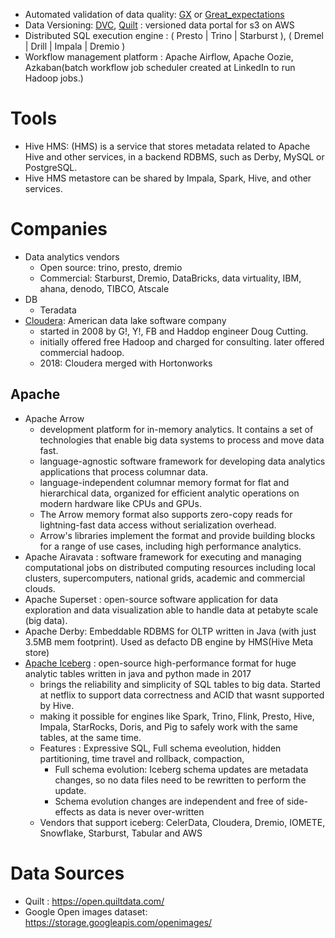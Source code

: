 - Automated validation of data quality: [GX]() or [Great_expectations](https://legacy.docs.greatexpectations.io/en/latest/intro.html)
- Data Versioning: [DVC](https://dvc.org/), [Quilt](https://github.com/quiltdata/quilt) : versioned data portal for s3 on AWS
- Distributed SQL execution engine : ( Presto | Trino | Starburst ), ( Dremel | Drill | Impala | Dremio )
- Workflow management platform : Apache Airflow, Apache Oozie, Azkaban(batch workflow job scheduler created at LinkedIn to run Hadoop jobs.)


#  Tools
- Hive HMS: (HMS) is a service that stores metadata related to Apache Hive and other services, in a backend RDBMS, such as Derby, MySQL or PostgreSQL.
- Hive HMS  metastore can be shared by Impala, Spark, Hive, and other services.

# Companies
- Data analytics vendors
  - Open source: trino, presto, dremio
  - Commercial: Starburst, Dremio, DataBricks, data virtuality, IBM, ahana, denodo, TIBCO, Atscale
- DB
  - Teradata 
- [Cloudera](https://en.wikipedia.org/wiki/Cloudera):  American data lake software company
  - started in 2008 by G!, Y!, FB and Haddop engineer Doug Cutting.
  - initially offered free Hadoop and charged for consulting. later offered commercial hadoop.
  - 2018: Cloudera merged with Hortonworks
## Apache
- Apache Arrow
  - development platform for in-memory analytics. It contains a set of technologies that enable big data systems to process and move data fast. 
  - language-agnostic software framework for developing data analytics applications that process columnar data.  
  - language-independent columnar memory format for flat and hierarchical data, organized for efficient analytic operations on modern hardware like CPUs and GPUs.
  - The Arrow memory format also supports zero-copy reads for lightning-fast data access without serialization overhead.
  - Arrow's libraries implement the format and provide building blocks for a range of use cases, including high performance analytics.
- Apache Airavata : software framework for executing and managing computational jobs on distributed computing resources including local clusters, supercomputers, national grids, academic and commercial clouds.
- Apache Superset : open-source software application for data exploration and data visualization able to handle data at petabyte scale (big data).
- Apache Derby: Embeddable RDBMS for OLTP written in Java (with just 3.5MB mem footprint). Used as defacto DB engine by HMS(Hive Meta store)
- [Apache Iceberg](https://iceberg.apache.org/) : open-source high-performance format for huge analytic tables written in java and python made in 2017
  - brings the reliability and simplicity of SQL tables to big data. Started at netflix to support data correctness and ACID that wasnt supported by Hive.
  - making it possible for engines like Spark, Trino, Flink, Presto, Hive, Impala, StarRocks, Doris, and Pig to safely work with the same tables, at the same time.
  - Features : Expressive SQL, Full schema eveolution, hidden partitioning, time travel and rollback, compaction,
    - Full schema evolution: Iceberg schema updates are metadata changes, so no data files need to be rewritten to perform the update.
    - Schema evolution changes are independent and free of side-effects as data is never over-written
  - Vendors that support iceberg: CelerData, Cloudera, Dremio, IOMETE, Snowflake, Starburst, Tabular and AWS
# Data Sources
- Quilt : https://open.quiltdata.com/
- Google Open images dataset: https://storage.googleapis.com/openimages/
